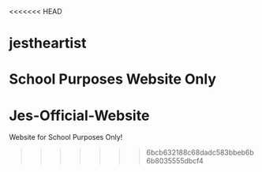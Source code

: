 <<<<<<< HEAD
# jestheartist
School Purposes Website Only
=======
# Jes-Official-Website
Website for School Purposes Only!
>>>>>>> 6bcb632188c68dadc583bbeb6b6b8035555dbcf4
